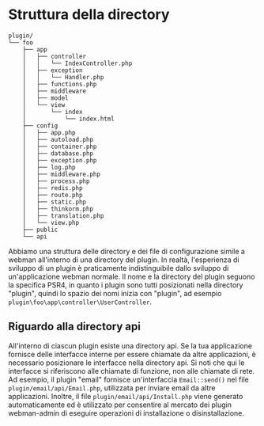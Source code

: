 # Struttura della directory

```plaintext
plugin/
└── foo
    ├── app
    │   ├── controller
    │   │   └── IndexController.php
    │   ├── exception
    │   │   └── Handler.php
    │   ├── functions.php
    │   ├── middleware
    │   ├── model
    │   └── view
    │       └── index
    │           └── index.html
    ├── config
    │   ├── app.php
    │   ├── autoload.php
    │   ├── container.php
    │   ├── database.php
    │   ├── exception.php
    │   ├── log.php
    │   ├── middleware.php
    │   ├── process.php
    │   ├── redis.php
    │   ├── route.php
    │   ├── static.php
    │   ├── thinkorm.php
    │   ├── translation.php
    │   └── view.php
    ├── public
    └── api
```

Abbiamo una struttura delle directory e dei file di configurazione simile a webman all'interno di una directory del plugin. In realtà, l'esperienza di sviluppo di un plugin è praticamente indistinguibile dallo sviluppo di un'applicazione webman normale.
Il nome e la directory del plugin seguono la specifica PSR4, in quanto i plugin sono tutti posizionati nella directory "plugin", quindi lo spazio dei nomi inizia con "plugin\", ad esempio `plugin\foo\app\controller\UserController`.

## Riguardo alla directory api
All'interno di ciascun plugin esiste una directory api. Se la tua applicazione fornisce delle interfacce interne per essere chiamate da altre applicazioni, è necessario posizionare le interfacce nella directory api.
Si noti che qui le interfacce si riferiscono alle chiamate di funzione, non alle chiamate di rete.
Ad esempio, il plugin "email" fornisce un'interfaccia `Email::send()` nel file `plugin/email/api/Email.php`, utilizzata per inviare email da altre applicazioni.
Inoltre, il file `plugin/email/api/Install.php` viene generato automaticamente ed è utilizzato per consentire al mercato dei plugin webman-admin di eseguire operazioni di installazione o disinstallazione.
